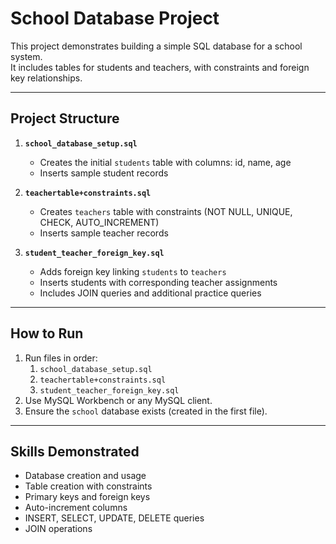 # School Database Project

This project demonstrates building a simple SQL database for a school system.  
It includes tables for students and teachers, with constraints and foreign key relationships.

---

## Project Structure

1. **`school_database_setup.sql`**  
   - Creates the initial `students` table with columns: id, name, age  
   - Inserts sample student records

2. **`teachertable+constraints.sql`**  
   - Creates `teachers` table with constraints (NOT NULL, UNIQUE, CHECK, AUTO_INCREMENT)  
   - Inserts sample teacher records

3. **`student_teacher_foreign_key.sql`**  
   - Adds foreign key linking `students` to `teachers`  
   - Inserts students with corresponding teacher assignments  
   - Includes JOIN queries and additional practice queries

---

## How to Run

1. Run files in order:
   1. `school_database_setup.sql`
   2. `teachertable+constraints.sql`
   3. `student_teacher_foreign_key.sql`
2. Use MySQL Workbench or any MySQL client.
3. Ensure the `school` database exists (created in the first file).

---

## Skills Demonstrated

- Database creation and usage  
- Table creation with constraints  
- Primary keys and foreign keys  
- Auto-increment columns  
- INSERT, SELECT, UPDATE, DELETE queries  
- JOIN operations


